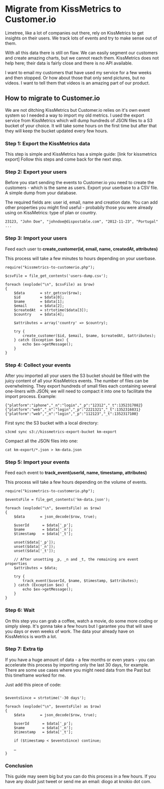 # Migrate from KissMetrics to Customer.io

Limetree, like a lot of companies out there, rely on KissMetrics to get insights on their users. We track lots of events and try to make sense out of them.

With all this data there is still on flaw. We can easily segment our customers and create amazing charts, but we cannot reach them. KissMetrics does not help here; their data is fairly close and there is no API available.

I want to email my customers that have used my service for a few weeks and then stopped. Or how about those that only send pictures, but no videos. I want to tell them that videos is an amazing part of our product.

## How to migrate to Customer.io

We are not ditching KissMetrics but Customer.io relies on it's own event system so I needed a way to import my old metrics. I used the export service from KissMetrics which will dump hundreds of JSON files to a S3 bucket of your choice. It will take some hours on the first time but after that they will keep the bucket updated every few hours.

### Step 1: Export the KissMetrics data

This step is simple and KissMetrics has a simple guide: [link for kissmetrics export]
Follow this steps and come back for the next step.

### Step 2: Export your users

Before you start sending the events to Customer.io you need to create the customers - which is the same as users. Export your userbase to a CSV file. A simple dump from your database.

The required fields are: user id, email, name and creation date. You can add other properties you might find useful - probabily those you were already using on KissMetrics: type of plan or country. 

````
23123, "John Doe", "johndoe@dispostable.com", "2012-11-23", "Portugal"
...
````

### Step 3: Import your users

Feed each user to __create_customer(id, email, name, createdAt, attributes)__

This process will take a few minutes to hours depending on your userbase.

````
require("kissmetrics-to-customerio.php");

$csvFile = file_get_contents('users-dump.csv');

foreach (explode("\n", $csvFile) as $row)
{
	$data		= str_getcsv($row);
	$id			= $data[0];
	$name		= $data[1];
	$email		= $data[2];
	$createdAt	= strtotime($data[3]);
	$country	= $data[4];
	
	$attributes = array('country' => $country);
	
	try {
		create_customer($id, $email, $name, $createdAt, $attributes);
	} catch (Exception $ex) {
		echo $ex->getMessage();
	}
}
````

### Step 4: Collect your events

After you imported all your users the S3 bucket should be filled with the juicy content of all your KissMetrics events. The number of files can be overwhelming. They export hundreds of small files each containing several one-liners with JSON; we will need to compact it into one to facilitate the import process. Example:

```
{"platform":"iphone","_n":"login","_p":"12312","_t":1352317082}
{"platform":"web","_n":"login","_p":"2221321","_t":1352316831}
{"platform":"web","_n":"login","_p":"112123","_t":1352317100}
```

First sync the S3 bucket with a local directory:

```
s3cmd sync s3://kissmetrics-export-bucket km-export
```

Compact all the JSON files into one:

```
cat km-export/*.json > km-data.json
```


### Step 5: Import your events

Feed each event to __track_event(userId, name, timestamp, attributes)__

This process will take a few hours depending on the volume of events.

````
require("kissmetrics-to-customerio.php");

$eventsFile = file_get_contents('km-data.json');

foreach (explode("\n", $eventsFile) as $row)
{
	$data		= json_decode($row, true);

	$userId      = $data['_p'];
	$name        = $data['_n'];
	$timestamp   = $data['_t'];
	
	unset($data['_p']);
	unset($data['_n']);
	unset($data['_t']);
	
	// After unsetting _p, _n and _t, the remaining are event properties
	$attributes = $data;
	
	try {
		track_event($userId, $name, $timestamp, $attributes);
	} catch (Exception $ex) {
		echo $ex->getMessage();
	}
}
````

### Step 6: Wait

On this step you can grab a coffee, watch a movie, do some more coding or simply sleep.
It's gonna take a few hours but I garantee you that will save you days or even weeks of work.
The data your already have on KissMetrics is worth a lot.

### Step 7: Extra tip

If you have a huge amount of data - a few months or even years - you can accelerate this process by importing only the last 30 days, for example. There are some use cases where you might need data from the Past but this timeframe worked for me.

Just add this piece of code:


````

$eventsSince = strtotime('-30 days');

foreach (explode("\n", $eventsFile) as $row)
{
	$data		= json_decode($row, true);

	$userId      = $data['_p'];
	$name        = $data['_n'];
	$timestamp   = $data['_t'];

	if ($timestamp < $eventsSince) continue;

	…
}
````

### Conclusion

This guide may seem big but you can do this process in a few hours. If you have any doubt just tweet or send me an email: diogo at knokio dot com.